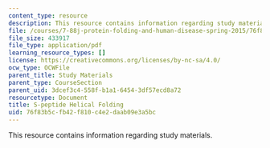 ```yaml
---
content_type: resource
description: This resource contains information regarding study materials.
file: /courses/7-88j-protein-folding-and-human-disease-spring-2015/76f83b5cfb42f810c4e2daab09e3a5bc_MIT7_88JS15_S_peptide.pdf
file_size: 433917
file_type: application/pdf
learning_resource_types: []
license: https://creativecommons.org/licenses/by-nc-sa/4.0/
ocw_type: OCWFile
parent_title: Study Materials
parent_type: CourseSection
parent_uid: 3dcef3c4-558f-b1a1-6454-3df57ecd8a72
resourcetype: Document
title: S-peptide Helical Folding
uid: 76f83b5c-fb42-f810-c4e2-daab09e3a5bc
---
```

This resource contains information regarding study materials.